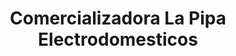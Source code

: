 ---
title: "Comercializadora La Pipa Electrodomesticos"
url: /pereira/comercializadora-la-pipa-electrodomesticos/
shop: Elektronik
---